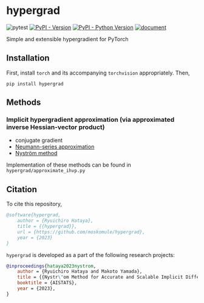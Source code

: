 # hypergrad 

![pytest](https://github.com/moskomule/hypergrad/workflows/pytest/badge.svg)
[![PyPI - Version](https://img.shields.io/pypi/v/hypergrad.svg)](https://pypi.org/project/hypergrad)
[![PyPI - Python Version](https://img.shields.io/pypi/pyversions/hypergrad.svg)](https://pypi.org/project/hypergrad)
[![document](https://img.shields.io/static/v1?label=doc&message=hypergrad&color=blue)](https://moskomule.github.io/hypergrad)

Simple and extensible hypergradient for PyTorch

## Installation

First, install `torch` and its accompanying `torchvision` appropriately. Then,

```console
pip install hypergrad
```

## Methods

### Implicit hypergradient approximation (via approximated inverse Hessian-vector product)

* conjugate gradient
* [Neumann-series approximation](https://proceedings.mlr.press/v108/lorraine20a.html)
* [Nyström method](https://arxiv.org/abs/2302.09726)

Implementation of these methods can be found in `hypergrad/approximate_ihvp.py`

## Citation

To cite this repository,

```bibtex
@software{hypergrad,
    author = {Ryuichiro Hataya},
    title = {{hypergrad}},
    url = {https://github.com/moskomule/hypergrad},
    year = {2023}
}
```

`hypergrad` is developed as a part of the following research projects:

```bibtex
@inproceedings{hataya2023nystrom,
    author = {Ryuichiro Hataya and Makoto Yamada},
    title = {{Nystr\"om Method for Accurate and Scalable Implicit Differentiation}},
    booktitle = {AISTATS},
    year = {2023},
}
```